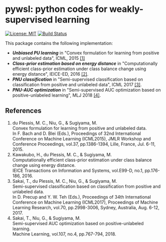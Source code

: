 # pywsl: **py**thon codes for **w**eakly-**s**upervised **l**earning

[![License: MIT](https://img.shields.io/badge/License-MIT-yellow.svg)](https://opensource.org/licenses/MIT)
[![Build Status](https://travis-ci.org/t-sakai-kure/pywsl.svg?branch=master)](https://travis-ci.org/t-sakai-kure/pywsl)

This package contains the following implementation:
- ***Unbiased PU learning*** in "Convex formulation for learning from positive and unlabeled data", ICML, 2015 [[1]](#uPU)
- ***Class-prior estimation based on energy distance*** in "Computationally efficient class-prior estimation under class balance change using energy distance", IEICE-ED, 2016 [[2]](#cpe_ene).
- ***PNU classification*** in "Semi-supervised classification based on classification from positive and unlabeled data", ICML 2017 [[3]](#pnu_mr).
- ***PNU-AUC optimization*** in "Semi-supervised AUC optimization based on positive-unlabeled learning", MLJ 2018 [[4]](#pnu_auc).

## References
1. <a name="uPU"> du Plessis, M. C., Niu, G., & Sugiyama, M.   
  Convex formulation for learning from positive and unlabeled data.   
  In F. Bach and D. Blei (Eds.), Proceedings of 32nd International Conference on Machine Learning (ICML2015), 
  JMLR Workshop and Conference Proceedings, vol.37, pp.1386-1394, Lille, France, Jul. 6-11, 2015. 
1. <a name="cpe_ene"> Kawakubo, H., du Plessis, M. C., & Sugiyama, M.  
  Computationally efficient class-prior estimation under class balance change using energy distance.   
  IEICE Transactions on Information and Systems, vol.E99-D, no.1, pp.176-186, 2016.
1. <a name="pnu_mr"> Sakai, T., du Plessis, M. C., Niu, G., & Sugiyama, M.   
  Semi-supervised classification based on classification from positive and unlabeled data.   
  In D. Precup and Y. W. Teh (Eds.), Proceedings of 34th International Conference on Machine Learning (ICML2017), Proceedings of Machine Learning Research, vol.70, pp.2998-3006, Sydney, Australia, Aug. 6-12, 2017.  
1. <a name="pnu_auc"> Sakai, T., Niu, G., & Sugiyama, M.   
  Semi-supervised AUC optimization based on positive-unlabeled learning.   
  Machine Learning, vol.107, no.4, pp.767-794, 2018.   
